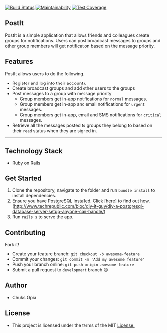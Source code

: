 [![Build Status](https://travis-ci.org/9jaswag/PostIT-Rails.svg?branch=develop)](https://travis-ci.org/9jaswag/PostIT-Rails)
[![Maintainability](https://api.codeclimate.com/v1/badges/cdc98c54daa4d6da88aa/maintainability)](https://codeclimate.com/github/9jaswag/PostIT-Rails/maintainability)
[![Test Coverage](https://api.codeclimate.com/v1/badges/cdc98c54daa4d6da88aa/test_coverage)](https://codeclimate.com/github/9jaswag/PostIT-Rails/test_coverage)

## PostIt
PostIt is a simple application that allows friends and colleagues create groups for notifications. Users can post broadcast messages to groups and other group members will get notification based on the message priority.

## Features
PostIt allows users to do the following.
* Register and log into their accounts.
* Create broadcast groups and add other users to the groups
* Post messages to a group with message priority
  * Group members get in-app notifications for ```normal``` messages.
  * Group members get in-app and email notifications for ```urgent``` messages.
  * Group members get in-app, email and SMS notifications for ```critical``` messages.
* Retrieve all the messages posted to groups they belong to based on their ```read``` status when they are signed in.
---

## Technology Stack
* Ruby on Rails

## Get Started
1. Clone the repository, navigate to the folder and run ```bundle install``` to install dependencies.
2. Ensure you have PostgreSQL installed. Click [here] to find out how.(http://www.techrepublic.com/blog/diy-it-guy/diy-a-postgresql-database-server-setup-anyone-can-handle/)
3. Run `rails s` to serve the app.

## Contributing
Fork it!
* Create your feature branch: ```git checkout -b awesome-feature```
* Commit your changes: ```git commit -m 'Add my awesome feature'```
* Push your branch online: ```git push origin awesome-feature```
* Submit a pull request to ```development``` branch :smile:

## Author
* Chuks Opia

## License
* This project is licensed under the terms of the MIT [License.](https://github.com/9jaswag/PostIt/blob/chore/implement-feedback/LICENSE)
